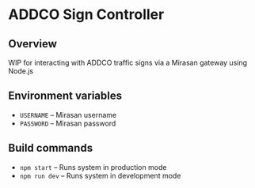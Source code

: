 # ADDCO Sign Controller

## Overview
WIP for interacting with ADDCO traffic signs via a Mirasan gateway using Node.js

## Environment variables

* ```USERNAME``` – Mirasan username
* ```PASSWORD``` – Mirasan password

## Build commands

* ```npm start``` – Runs system in production mode
* ```npm run dev``` – Runs system in development mode
